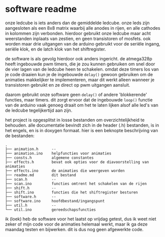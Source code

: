 # software readme

onze ledcube is iets anders dan de gemiddelde ledcube. onze leds zijn
aangesloten als een 8x8 matrix waarbij alle anodes in rijen, en alle cathodes
in kolommen zijn verbonden. hierdoor gebruikt onze ledcube maar acht
weerstanden inplaats van zestien, en geen transistoren of mosfets. ook worden
maar drie uitgangen van de arduino gebruikt voor de seriële ingang, seriële
klok, en de latch klok van het shiftregister.

de software is als gevolg hierdoor ook anders ingericht. de atmega328p heeft
ingebouwde pwm timers, die je zou kunnen gebruiken om snel door de vier lagen
van de ledcube heen te schakelen. omdat deze timers los van je code draaien kun
je de ingebouwde `delay()` gewoon gebruiken om de animaties makkelijker te
implementeren, maar dit werkt alleen wanneer je transistoren gebruikt en ze
direct op pwm uitgangen aansluit.

daarom gebruikt onze software geen `delay()` of andere 'blokkerende' functies,
maar timers. dit zorgt ervoor dat de ingebouwde `loop()` functie van de arduino
vaak genoeg draait om het te laten lijken alsof alle led's van de ledcube
tegelijkertijd aan zijn.

het project is opgesplitst in losse bestanden om overzichtelijkheid te
behouden. alle documentatie bevindt zich in de header (.h) bestanden, is in het
engels, en is in doxygen formaat. hier is een beknopte beschrijving van de
bestanden:

```
.
├── animation.h      --
├── animation.ino    helpfuncties voor animaties
├── consts.h         algemene constantes
├── effects.h        bevat ook opties voor de diavoorstelling van animaties
├── effects.ino      de animaties die weergeven worden
├── readme.md        dit bestand
├── scan.h           --
├── scan.ino         functies omtrent het schakelen van de rijen
├── shift.h          --
├── shift.ino        functies die het shiftregister besturen
├── software.h       --
├── software.ino     hoofdbestand/ingangspunt
├── util.h           --
└── util.ino         gereedschapsfuncties
```

ik (loek) heb de software voor het laatst op vrijdag getest, dus ik weet niet
zeker of mijn code voor de animaties helemaal werkt, maar ik ga deze maandag
testen en bijwerken. dit is dus nog geen afgewerkte code.
